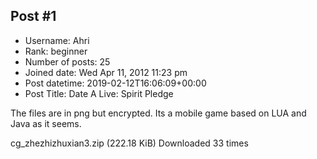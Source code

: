 ## Post #1
- Username: Ahri
- Rank: beginner
- Number of posts: 25
- Joined date: Wed Apr 11, 2012 11:23 pm
- Post datetime: 2019-02-12T16:06:09+00:00
- Post Title: Date A Live: Spirit Pledge

The files are in png but encrypted. Its a mobile game based on LUA and Java as it seems.


 cg_zhezhizhuxian3.zip
(222.18 KiB) Downloaded 33 times

